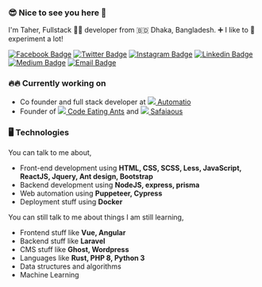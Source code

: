 ### 😎 Nice to see you here 👋

I'm Taher, Fullstack 🧑‍💻️ developer from 🇧🇩 Dhaka, Bangladesh. ➕ I like to 🥼 experiment a lot! 

[![Facebook Badge](https://img.shields.io/badge/-entrptaher-1877F2?style=flat-square&labelColor=1877F2&logo=facebook&logoColor=white&link=https://facebook.com/entrptaher)](https://facebook.com/entrptaher) [![Twitter Badge](https://img.shields.io/badge/-@entrptaher-1ca0f1?style=flat-square&labelColor=1ca0f1&logo=twitter&logoColor=white&link=https://twitter.com/entrptaher)](https://twitter.com/entrptaher) [![Instagram Badge](https://img.shields.io/badge/-entrptaher-E4405F?style=flat-square&labelColor=E4405F&logo=instagram&logoColor=white&link=https://instagram.com/entrptaher)](https://instagram.com/entrptaher) [![Linkedin Badge](https://img.shields.io/badge/-entrptaher-blue?style=flat-square&logo=Linkedin&logoColor=white&link=https://www.linkedin.com/in/entrptaher/)](https://www.linkedin.com/in/entrptaher/) [![Medium Badge](https://img.shields.io/badge/-@entrptaher-03a57a?style=flat-square&labelColor=03a57a&logo=Medium&link=https://medium.com/@entrptaher/)](https://medium.com/@entrptaher) [![Email Badge](https://img.shields.io/badge/-Email-c14438?style=flat-square&logo=Gmail&logoColor=white&link=mailto:entrptaher+github@gmail.com)](mailto:entrptaher+github@gmail.com)

### 🔥🔥 Currently working on
- Co founder and full stack developer at [![](https://avatars2.githubusercontent.com/u/50674207?s=16&v=4) Automatio](https://automatio.co)
- Founder of [![](https://avatars2.githubusercontent.com/u/44778862?s=16&v=4) Code Eating Ants](https://github.com/code-eating-ants) and [![](https://avatars2.githubusercontent.com/u/23413169?s=16&v=4) Safaiaous](https://github.com/safaiaous)

### 🖥 Technologies

You can talk to me about,
- Front-end development using **HTML, CSS, SCSS, Less, JavaScript, ReactJS, Jquery, Ant design, Bootstrap**
- Backend development using **NodeJS, express, prisma**
- Web automation using **Puppeteer, Cypress**
- Deployment stuff using **Docker**

You can still talk to me about things I am still learning,
- Frontend stuff like **Vue, Angular**
- Backend stuff like **Laravel**
- CMS stuff like **Ghost, Wordpress**
- Languages like **Rust, PHP 8, Python 3**
- Data structures and algorithms
- Machine Learning